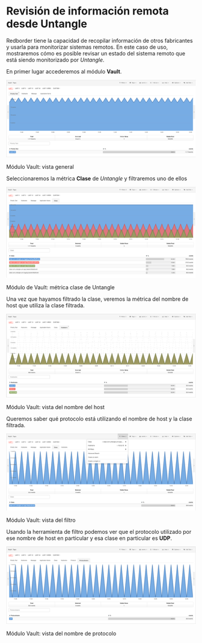 # Revisión de información remota desde Untangle

Redborder tiene la capacidad de recopilar información de otros fabricantes y usarla para monitorizar sistemas remotos. En este caso de uso, mostraremos cómo es posible revisar un estado del sistema remoto que está siendo monitorizado por *Untangle*.

En primer lugar accederemos al módulo **Vault**.

![Módulo Vault: vista general](images/ch09_img011.png)

Módulo Vault: vista general

Seleccionaremos la métrica **Clase** de *Untangle* y filtraremos uno de ellos

![Módulo de Vault: métrica clase de Untangle](images/ch09_img012.png)

Módulo de Vault: métrica clase de Untangle

Una vez que hayamos filtrado la clase, veremos la métrica del nombre de host que utiliza la clase filtrada.

![Módulo Vault: vista del nombre del host](images/ch09_img013.png)

Módulo Vault: vista del nombre del host

Queremos saber qué protocolo está utilizando el nombre de host y la clase filtrada.

![Módulo Vault: vista del filtro](images/ch09_img014.png)

Módulo Vault: vista del filtro

Usando la herramienta de filtro podemos ver que el protocolo utilizado por ese nombre de host en particular y esa clase en particular es **UDP**.

![Módulo Vault: vista del nombre de protocolo](images/ch09_img015.png)

Módulo Vault: vista del nombre de protocolo
